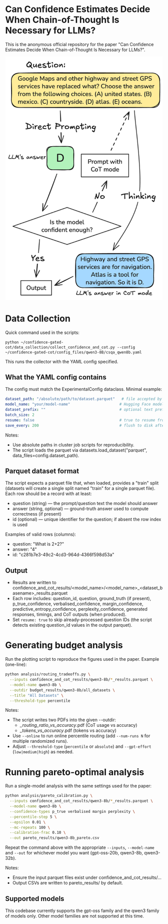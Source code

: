 # Can Confidence Estimates Decide When Chain-of-Thought Is Necessary for LLMs?

This is the anonymous official repository for the paper "Can Confidence Estimates Decide When Chain-of-Thought Is Necessary for LLMs?".

![overview image](./overview.png)


# Data Collection

Quick command used in the scripts:

    python ~/confidence-gated-cot/data_collection/collect_confidence_and_cot.py --config ~/confidence-gated-cot/config_files/qwen3-8B/csqa_qwen8b.yaml

This runs the collector with the YAML config specified.

## What the YAML config contains
The config must match the ExperimentalConfig dataclass. Minimal example:

```yaml
dataset_path: "/absolute/path/to/dataset.parquet"   # file accepted by datasets.load_dataset("parquet")
model_name: "your/model-name"                      # Hugging Face model name
dataset_prefix: ""                                 # optional text prefixed to every question
batch_size: 2
resume: false                                      # true to resume from existing results
save_every: 200                                    # flush to disk after this many new rows
```

Notes:
- Use absolute paths in cluster job scripts for reproducibility.
- The script loads the parquet via datasets.load_dataset("parquet", data_files=config.dataset_path).

## Parquet dataset format 
The script expects a parquet file that, when loaded, provides a "train" split (datasets will create a single split named "train" for a single parquet file). Each row should be a record with at least:

- question (string) — the prompt/question text the model should answer
- answer (string, optional) — ground-truth answer used to compute correctness (if present)
- id (optional) — unique identifier for the question; if absent the row index is used

Examples of valid rows (columns):
- question: "What is 2+2?"
- answer: "4"
- id: "c281b7e3-49c2-4cd3-964d-4366f598d53a"


## Output
- Results are written to confidence_and_cot_results/<model_name>/<model_name>_<dataset_basename>_results.parquet
- Each row includes: question_id, question, ground_truth (if present), p_true_confidence, verbalised_confidence, margin_confidence, predictive_entropy_confidence, perplexity_confidence, generated responses, timings, and CoT outputs (when produced).
- Set `resume: true` to skip already-processed question IDs (the script detects existing question_id values in the output parquet).


# Generating budget analysis

Run the plotting script to reproduce the figures used in the paper. Example (one-line):

```bash
python analysis/routing_tradeoffs.py \
  --inputs confidence_and_cot_results/qwen3-8b/*_results.parquet \
  --model-name qwen3-8b \
  --outdir budget_results/qwen3-8b/all_datasets \
  --title "All Datasets" \
  --threshold-type percentile
```

Notes:
- The script writes two PDFs into the given --outdir:
  - *_routing_ratio_vs_accuracy*.pdf (CoT usage vs accuracy)
  - *_tokens_vs_accuracy*.pdf (tokens vs accuracy)
- Use `--online` to run online percentile routing (add `--num-runs N` for multiple randomized runs).
- Adjust `--threshold-type` (`percentile` or `absolute`) and `--gpt-effort` (`low|medium|high`) as needed.



# Running pareto-optimal analysis


Run a single-model analysis with the same settings used for the paper:

```bash
python analysis/pareto_calibration.py \
  --inputs confidence_and_cot_results/qwen3-8b/*_results.parquet \
  --model-name qwen3-8b \
  --confidence-types p_true verbalised margin perplexity \
  --percentile-step 5 \
  --epsilon 0.01 \
  --mc-repeats 100 \
  --calibration-frac 0.10 \
  --out pareto_results/qwen3-8b_pareto.csv
```

Repeat the command above with the appropriate `--inputs`, `--model-name` and `--out` for whichever model you want (gpt-oss-20b, qwen3-8b, qwen3-32b).


Notes:
- Ensure the input parquet files exist under confidence_and_cot_results/...
- Output CSVs are written to pareto_results/ by default.

## Supported models

This codebase currently supports the gpt-oss family and the qwen3 family of models only. Other model families are not supported at this time.